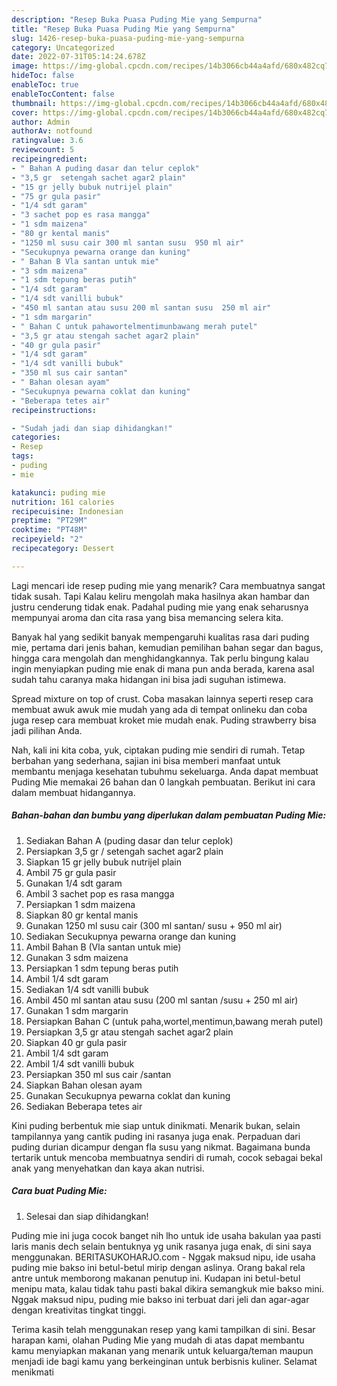 ```yaml
---
description: "Resep Buka Puasa Puding Mie yang Sempurna"
title: "Resep Buka Puasa Puding Mie yang Sempurna"
slug: 1426-resep-buka-puasa-puding-mie-yang-sempurna
category: Uncategorized
date: 2022-07-31T05:14:24.678Z
image: https://img-global.cpcdn.com/recipes/14b3066cb44a4afd/680x482cq70/puding-mie-foto-resep-utama.jpg
hideToc: false
enableToc: true
enableTocContent: false
thumbnail: https://img-global.cpcdn.com/recipes/14b3066cb44a4afd/680x482cq70/puding-mie-foto-resep-utama.jpg
cover: https://img-global.cpcdn.com/recipes/14b3066cb44a4afd/680x482cq70/puding-mie-foto-resep-utama.jpg
author: Admin
authorAv: notfound
ratingvalue: 3.6
reviewcount: 5
recipeingredient:
- " Bahan A puding dasar dan telur ceplok"
- "3,5 gr  setengah sachet agar2 plain"
- "15 gr jelly bubuk nutrijel plain"
- "75 gr gula pasir"
- "1/4 sdt garam"
- "3 sachet pop es rasa mangga"
- "1 sdm maizena"
- "80 gr kental manis"
- "1250 ml susu cair 300 ml santan susu  950 ml air"
- "Secukupnya pewarna orange dan kuning"
- " Bahan B Vla santan untuk mie"
- "3 sdm maizena"
- "1 sdm tepung beras putih"
- "1/4 sdt garam"
- "1/4 sdt vanilli bubuk"
- "450 ml santan atau susu 200 ml santan susu  250 ml air"
- "1 sdm margarin"
- " Bahan C untuk pahawortelmentimunbawang merah putel"
- "3,5 gr atau stengah sachet agar2 plain"
- "40 gr gula pasir"
- "1/4 sdt garam"
- "1/4 sdt vanilli bubuk"
- "350 ml sus cair santan"
- " Bahan olesan ayam"
- "Secukupnya pewarna coklat dan kuning"
- "Beberapa tetes air"
recipeinstructions:

- "Sudah jadi dan siap dihidangkan!"
categories:
- Resep
tags:
- puding
- mie

katakunci: puding mie 
nutrition: 161 calories
recipecuisine: Indonesian
preptime: "PT29M"
cooktime: "PT48M"
recipeyield: "2"
recipecategory: Dessert

---
```



Lagi mencari ide resep puding mie yang menarik? Cara membuatnya sangat tidak susah. Tapi Kalau keliru mengolah maka hasilnya akan hambar dan justru cenderung tidak enak. Padahal puding mie yang enak seharusnya mempunyai aroma dan cita rasa yang bisa memancing selera kita.


Banyak hal yang sedikit banyak mempengaruhi kualitas rasa dari puding mie, pertama dari jenis bahan, kemudian pemilihan bahan segar dan bagus, hingga cara mengolah dan menghidangkannya. Tak perlu bingung kalau ingin menyiapkan puding mie enak di mana pun anda berada, karena asal sudah tahu caranya maka hidangan ini bisa jadi suguhan istimewa.

Spread mixture on top of crust. Coba masakan lainnya seperti resep cara membuat awuk awuk mie mudah yang ada di tempat onlineku dan coba juga resep cara membuat kroket mie mudah enak. Puding strawberry bisa jadi pilihan Anda.


Nah, kali ini kita coba, yuk, ciptakan puding mie sendiri di rumah. Tetap berbahan yang sederhana, sajian ini bisa memberi manfaat untuk membantu menjaga kesehatan tubuhmu sekeluarga. Anda dapat membuat Puding Mie memakai 26 bahan dan 0 langkah pembuatan. Berikut ini cara dalam membuat hidangannya.

<!--inarticleads1-->

##### Bahan-bahan dan bumbu yang diperlukan dalam pembuatan Puding Mie:

1. Sediakan  Bahan A (puding dasar dan telur ceplok)
1. Persiapkan 3,5 gr / setengah sachet agar2 plain
1. Siapkan 15 gr jelly bubuk nutrijel plain
1. Ambil 75 gr gula pasir
1. Gunakan 1/4 sdt garam
1. Ambil 3 sachet pop es rasa mangga
1. Persiapkan 1 sdm maizena
1. Siapkan 80 gr kental manis
1. Gunakan 1250 ml susu cair (300 ml santan/ susu + 950 ml air)
1. Sediakan Secukupnya pewarna orange dan kuning
1. Ambil  Bahan B (Vla santan untuk mie)
1. Gunakan 3 sdm maizena
1. Persiapkan 1 sdm tepung beras putih
1. Ambil 1/4 sdt garam
1. Sediakan 1/4 sdt vanilli bubuk
1. Ambil 450 ml santan atau susu (200 ml santan /susu + 250 ml air)
1. Gunakan 1 sdm margarin
1. Persiapkan  Bahan C (untuk paha,wortel,mentimun,bawang merah putel)
1. Persiapkan 3,5 gr atau stengah sachet agar2 plain
1. Siapkan 40 gr gula pasir
1. Ambil 1/4 sdt garam
1. Ambil 1/4 sdt vanilli bubuk
1. Persiapkan 350 ml sus cair /santan
1. Siapkan  Bahan olesan ayam
1. Gunakan Secukupnya pewarna coklat dan kuning
1. Sediakan Beberapa tetes air


Kini puding berbentuk mie siap untuk dinikmati. Menarik bukan, selain tampilannya yang cantik puding ini rasanya juga enak. Perpaduan dari puding durian dicampur dengan fla susu yang nikmat. Bagaimana bunda tertarik untuk mencoba membuatnya sendiri di rumah, cocok sebagai bekal anak yang menyehatkan dan kaya akan nutrisi. 

<!--inarticleads2-->

##### Cara buat Puding Mie:


1. Selesai dan siap dihidangkan!

Puding mie ini juga cocok banget nih lho untuk ide usaha bakulan yaa pasti laris manis dech selain bentuknya yg unik rasanya juga enak, di sini saya menggunakan. BERITASUKOHARJO.com - Nggak maksud nipu, ide usaha puding mie bakso ini betul-betul mirip dengan aslinya. Orang bakal rela antre untuk memborong makanan penutup ini. Kudapan ini betul-betul menipu mata, kalau tidak tahu pasti bakal dikira semangkuk mie bakso mini. Nggak maksud nipu, puding mie bakso ini terbuat dari jeli dan agar-agar dengan kreativitas tingkat tinggi. 

Terima kasih telah menggunakan resep yang kami tampilkan di sini. Besar harapan kami, olahan Puding Mie yang mudah di atas dapat membantu kamu menyiapkan makanan yang menarik untuk keluarga/teman maupun menjadi ide bagi kamu yang berkeinginan untuk berbisnis kuliner. Selamat menikmati
